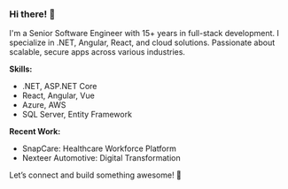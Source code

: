 ### Hi there! 👋

I'm a Senior Software Engineer with 15+ years in full-stack development. I specialize in .NET, Angular, React, and cloud solutions. Passionate about scalable, secure apps across various industries.

**Skills:**
- .NET, ASP.NET Core
- React, Angular, Vue
- Azure, AWS
- SQL Server, Entity Framework

**Recent Work:**
- SnapCare: Healthcare Workforce Platform
- Nexteer Automotive: Digital Transformation

Let’s connect and build something awesome! 🚀
